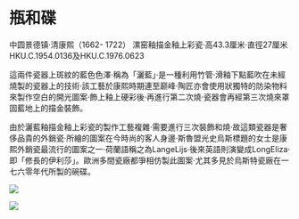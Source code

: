 # 瓶和碟  

中圆景德镇·清康熙（1662- 1722） 漯窑釉描金釉上彩瓷·高43.3厘米·直徑27厘米 HKU.C.1954.0136及HKU.C.1976.0623  

這兩件瓷器上斑紋的藍色色澤·稱為「灑藍」·是一種利用竹管·滑釉下點藍吹在未經燒製的瓷器上的技術·該工藝於康熙時期連至巅峰·陶匠亦會使用狀獨特的防染物料來製作空白的開光圖案·飾上釉上硬彩後·再進行第二次燒·瓷器會再經第三次燒來罩固藍地上的描金裝飾。  

由於灑藍釉描金釉上彩瓷的製作工藝複雜·需要進行三次裝飾和燒·故這類瓷器是奢侈品貴的外銷瓷·所繪的圖案在今時尚的客人身邊·斯魯盟光史烏斯標題的女士是康熙外銷瓷最流行的圖案之一·荷蘭語稱之為LangeLijs·後來英語則演變成LongEliza·即「修長的伊利莎」。歐洲多間瓷廠都爭相仿製此圖案·尤其多見於烏斯特瓷廠在一七六零年代所製的碗碟。  

![](https://cdn-mineru.openxlab.org.cn/result/2025-07-27/26ec8c02-599c-4b79-9876-e092d6287e02/c98871958c5499de21bb459198c2901658b12abdafc06a3b4fdbf2035d6e4697.jpg)  

![](https://cdn-mineru.openxlab.org.cn/result/2025-07-27/26ec8c02-599c-4b79-9876-e092d6287e02/0cc02fb6b7586efcedbed5f97e772400067122497506e0b8f7c5326eef0721f0.jpg)